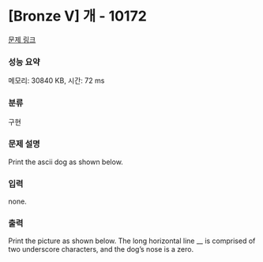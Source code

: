 # [Bronze V] 개 - 10172 

[문제 링크](https://www.acmicpc.net/problem/10172) 

### 성능 요약

메모리: 30840 KB, 시간: 72 ms

### 분류

구현

### 문제 설명

<p>Print the ascii dog as shown below.</p>

### 입력 

 <p>none.</p>

### 출력 

 <p>Print the picture as shown below. The long horizontal line __ is comprised of two underscore characters, and the dog’s nose is a zero.</p>

